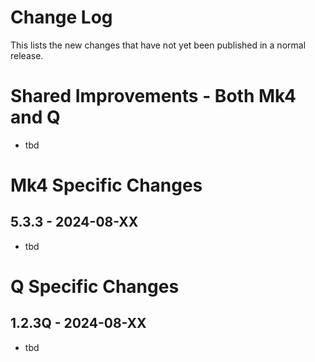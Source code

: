 # Change Log

This lists the new changes that have not yet been published in a normal release.

# Shared Improvements - Both Mk4 and Q

- tbd


# Mk4 Specific Changes

## 5.3.3 - 2024-08-XX

- tbd


# Q Specific Changes

## 1.2.3Q - 2024-08-XX

- tbd


